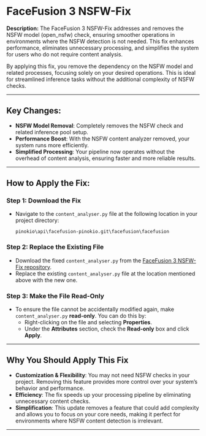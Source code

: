 # FaceFusion 3 NSFW-Fix

**Description:**
The FaceFusion 3 NSFW-Fix addresses and removes the NSFW model (open_nsfw) check, ensuring smoother operations in environments where the NSFW detection is not needed. This fix enhances performance, eliminates unnecessary processing, and simplifies the system for users who do not require content analysis.

By applying this fix, you remove the dependency on the NSFW model and related processes, focusing solely on your desired operations. This is ideal for streamlined inference tasks without the additional complexity of NSFW checks.

---

## Key Changes:
- **NSFW Model Removal**: Completely removes the NSFW check and related inference pool setup.
- **Performance Boost**: With the NSFW content analyzer removed, your system runs more efficiently.
- **Simplified Processing**: Your pipeline now operates without the overhead of content analysis, ensuring faster and more reliable results.

---

## How to Apply the Fix:

### Step 1: Download the Fix

- Navigate to the `content_analyser.py` file at the following location in your project directory:

  ```
  pinokio\api\facefusion-pinokio.git\facefusion\facefusion
  ```

### Step 2: Replace the Existing File

- Download the fixed `content_analyser.py` from the [FaceFusion 3 NSFW-Fix repository](https://github.com/shambrain/facefusion-3-nsfw-fix).
- Replace the existing `content_analyser.py` file at the location mentioned above with the new one.

### Step 3: Make the File Read-Only

- To ensure the file cannot be accidentally modified again, make `content_analyser.py` **read-only**. You can do this by:
  - Right-clicking on the file and selecting **Properties**.
  - Under the **Attributes** section, check the **Read-only** box and click **Apply**.

---

## Why You Should Apply This Fix

- **Customization & Flexibility**: You may not need NSFW checks in your project. Removing this feature provides more control over your system’s behavior and performance.
- **Efficiency**: The fix speeds up your processing pipeline by eliminating unnecessary content checks.
- **Simplification**: This update removes a feature that could add complexity and allows you to focus on your core needs, making it perfect for environments where NSFW content detection is irrelevant.

---

